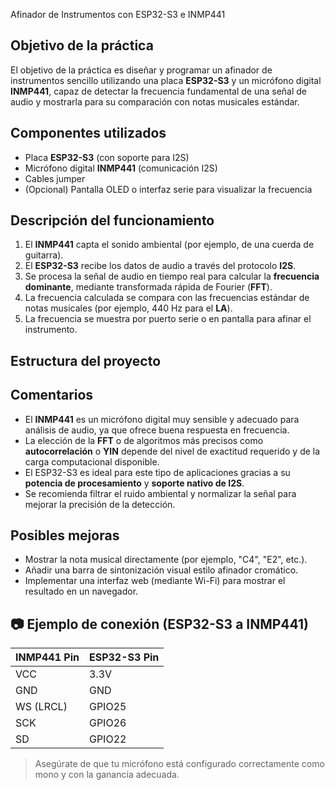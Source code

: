 Afinador de Instrumentos con ESP32-S3 e INMP441

## Objetivo de la práctica

El objetivo de la práctica es diseñar y programar un afinador de instrumentos sencillo utilizando una placa **ESP32-S3** y un micrófono digital **INMP441**, capaz de detectar la frecuencia fundamental de una señal de audio y mostrarla para su comparación con notas musicales estándar.



## Componentes utilizados

- Placa **ESP32-S3** (con soporte para I2S)
- Micrófono digital **INMP441** (comunicación I2S)
- Cables jumper
- (Opcional) Pantalla OLED o interfaz serie para visualizar la frecuencia



## Descripción del funcionamiento

1. El **INMP441** capta el sonido ambiental (por ejemplo, de una cuerda de guitarra).
2. El **ESP32-S3** recibe los datos de audio a través del protocolo **I2S**.
3. Se procesa la señal de audio en tiempo real para calcular la **frecuencia dominante**, mediante transformada rápida de Fourier (**FFT**).
4. La frecuencia calculada se compara con las frecuencias estándar de notas musicales (por ejemplo, 440 Hz para el **LA**).
5. La frecuencia se muestra por puerto serie o en pantalla para afinar el instrumento.



## Estructura del proyecto




## Comentarios

- El **INMP441** es un micrófono digital muy sensible y adecuado para análisis de audio, ya que ofrece buena respuesta en frecuencia.
- La elección de la **FFT** o de algoritmos más precisos como **autocorrelación** o **YIN** depende del nivel de exactitud requerido y de la carga computacional disponible.
- El ESP32-S3 es ideal para este tipo de aplicaciones gracias a su **potencia de procesamiento** y **soporte nativo de I2S**.
- Se recomienda filtrar el ruido ambiental y normalizar la señal para mejorar la precisión de la detección.



## Posibles mejoras

- Mostrar la nota musical directamente (por ejemplo, "C4", "E2", etc.).
- Añadir una barra de sintonización visual estilo afinador cromático.
- Implementar una interfaz web (mediante Wi-Fi) para mostrar el resultado en un navegador.



## 📷 Ejemplo de conexión (ESP32-S3 a INMP441)

| INMP441 Pin | ESP32-S3 Pin |
|-------------|--------------|
| VCC         | 3.3V         |
| GND         | GND          |
| WS (LRCL)   | GPIO25       |
| SCK         | GPIO26       |
| SD          | GPIO22       |

> Asegúrate de que tu micrófono está configurado correctamente como mono y con la ganancia adecuada.


